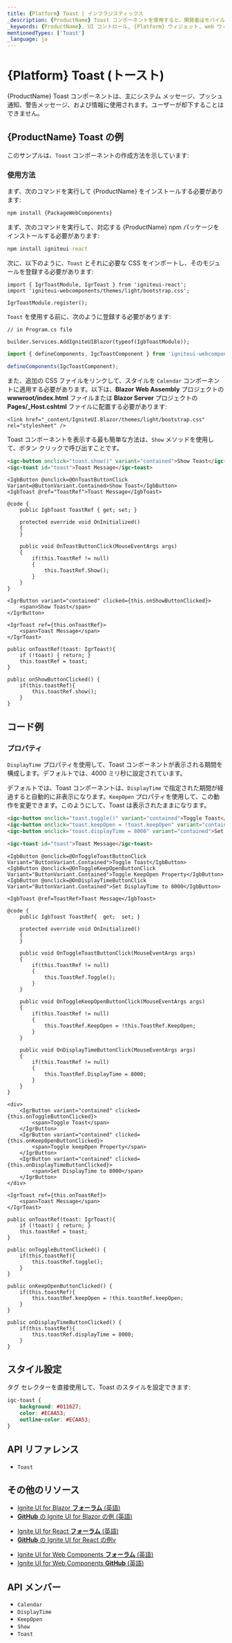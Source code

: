 ```yaml
---
title: {Platform} Toast | インフラジスティックス
_description: {ProductName} Toast コンポーネントを使用すると、開発者はモバイルおよびデスクトップ アプリケーション内に簡潔な 1 行のメッセージを簡単に統合できます。
_keywords: {ProductName}, UI コントロール, {Platform} ウィジェット, web ウィジェット, UI ウィジェット, {Platform}, ネイティブ {Platform} コンポーネント スイート, ネイティブ {Platform} コントロール, ネイティブ {Platform} コンポーネント ライブラリ, {Platform} Toast コンポーネント
mentionedTypes: ['Toast']
_language: ja
---
```


# {Platform} Toast (トースト)

{ProductName} Toast コンポーネントは、主にシステム メッセージ、プッシュ通知、警告メッセージ、および情報に使用されます。ユーザーが却下することはできません。

## {ProductName} Toast の例

このサンプルは、`Toast` コンポーネントの作成方法を示しています:

<code-view style="height: 230px"
           data-demos-base-url="{environment:demosBaseUrl}"
           iframe-src="{environment:demosBaseUrl}/notifications/toast-overview" alt="{Platform} Toast の例"
           github-src="notifications/toast/overview">
</code-view>

<div class="divider--half"></div>

### 使用方法

<!-- WebComponents -->

まず、次のコマンドを実行して {ProductName} をインストールする必要があります:

```cmd
npm install {PackageWebComponents}
```

<!-- end: WebComponents -->

<!-- React -->

まず、次のコマンドを実行して、対応する {ProductName} npm パッケージをインストールする必要があります:

```cmd
npm install igniteui-react
```

次に、以下のように、`Toast` とそれに必要な CSS をインポートし、そのモジュールを登録する必要があります:

```tsx
import { IgrToastModule, IgrToast } from 'igniteui-react';
import 'igniteui-webcomponents/themes/light/bootstrap.css';

IgrToastModule.register();
```

<!-- end: React -->

`Toast` を使用する前に、次のように登録する必要があります:


```razor
// in Program.cs file

builder.Services.AddIgniteUIBlazor(typeof(IgbToastModule));
```

```ts
import { defineComponents, IgcToastComponent } from 'igniteui-webcomponents';

defineComponents(IgcToastComponent);
```

<!-- Blazor -->

また、追加の CSS ファイルをリンクして、スタイルを `Calendar` コンポーネントに適用する必要があります。以下は、**Blazor Web Assembly** プロジェクトの **wwwroot/index.html** ファイルまたは **Blazor Server** プロジェクトの **Pages/_Host.cshtml** ファイルに配置する必要があります:

```razor
<link href="_content/IgniteUI.Blazor/themes/light/bootstrap.css" rel="stylesheet" />
```

<!-- end: Blazor -->

Toast コンポーネントを表示する最も簡単な方法は、`Show` メソッドを使用して、ボタン クリックで呼び出すことです。

```html
<igc-button onclick="toast.show()" variant="contained">Show Toast</igc-button>
<igc-toast id="toast">Toast Message</igc-toast>
```

```razor
<IgbButton @onclick=@OnToastButtonClick Variant=@ButtonVariant.Contained>Show Toast</IgbButton>
<IgbToast @ref="ToastRef">Toast Message</IgbToast>

@code {
    public IgbToast ToastRef { get; set; }

    protected override void OnInitialized()
    {
    }

    public void OnToastButtonClick(MouseEventArgs args)
    {
        if(this.ToastRef != null)
        {
            this.ToastRef.Show();
        }
    }
}
```

```tsx
<IgrButton variant="contained" clicked={this.onShowButtonClicked}>
    <span>Show Toast</span>
</IgrButton>

<IgrToast ref={this.onToastRef}>
    <span>Toast Message</span>
</IgrToast>

public onToastRef(toast: IgrToast){
    if (!toast) { return; }
    this.toastRef = toast;
}

public onShowButtonClicked() {
    if(this.toastRef){
        this.toastRef.show();
    }
}
```

## コード例

### プロパティ

`DisplayTime` プロパティを使用して、Toast コンポーネントが表示される期間を構成します。デフォルトでは、4000 ミリ秒に設定されています。

デフォルトでは、Toast コンポーネントは、`DisplayTime` で指定された期間が経過すると自動的に非表示になります。`KeepOpen` プロパティを使用して、この動作を変更できます。このようにして、Toast は表示されたままになります。

```html
<igc-button onclick="toast.toggle()" variant="contained">Toggle Toast</igc-button>
<igc-button onclick="toast.keepOpen = !toast.keepOpen" variant="contained">Toggle keepOpen property</igc-button>
<igc-button onclick="toast.displayTime = 8000" variant="contained">Set DisplayTime to 8000</igc-button>

<igc-toast id="toast">Toast Message</igc-toast>
```

```razor
<IgbButton @onclick=@OnToggleToastButtonClick Variant="ButtonVariant.Contained">Toggle Toast</IgbButton>
<IgbButton @onclick=@OnToggleKeepOpenButtonClick Variant="ButtonVariant.Contained">Toggle KeepOpen Property</IgbButton>
<IgbButton @onclick=@OnDisplayTimeButtonClick Variant="ButtonVariant.Contained">Set DisplayTime to 8000</IgbButton>

<IgbToast @ref=ToastRef>Toast Message</IgbToast>

@code {
    public IgbToast ToastRef{  get;  set; }

    protected override void OnInitialized()
    {
    }

    public void OnToggleToastButtonClick(MouseEventArgs args)
    {
        if(this.ToastRef != null)
        {
            this.ToastRef.Toggle();
        }
    }

    public void OnToggleKeepOpenButtonClick(MouseEventArgs args)
    {
        if(this.ToastRef != null)
        {
            this.ToastRef.KeepOpen = !this.ToastRef.KeepOpen;
        }
    }

    public void OnDisplayTimeButtonClick(MouseEventArgs args)
    {
        if(this.ToastRef != null)
        {
            this.ToastRef.DisplayTime = 8000;
        }
    }
}
```

```tsx
<div>
    <IgrButton variant="contained" clicked={this.onToggleButtonClicked}>
        <span>Toggle Toast</span>
    </IgrButton>
    <IgrButton variant="contained" clicked={this.onKeepOpenButtonClicked}>
        <span>Toggle keepOpen Property</span>
    </IgrButton>
    <IgrButton variant="contained" clicked={this.onDisplayTimeButtonClicked}>
        <span>Set DisplayTime to 8000</span>
    </IgrButton>
</div>

<IgrToast ref={this.onToastRef}>
    <span>Toast Message</span>
</IgrToast>

public onToastRef(toast: IgrToast){
    if (!toast) { return; }
    this.toastRef = toast;
}

public onToggleButtonClicked() {
    if(this.toastRef){
        this.toastRef.toggle();
    }
}

public onKeepOpenButtonClicked() {
    if(this.toastRef){
        this.toastRef.keepOpen = !this.toastRef.keepOpen;
    }
}

public onDisplayTimeButtonClicked() {
    if(this.toastRef){
        this.toastRef.displayTime = 8000;
    }
}
```

<code-view style="height: 230px"
           data-demos-base-url="{environment:dvDemosBaseUrl}"
           iframe-src="{environment:dvDemosBaseUrl}/notifications/toast-properties"
           alt="{Platform} Toast プロパティの例"
           github-src="notifications/toast/properties">
</code-view>

## スタイル設定

タグ セレクターを直接使用して、Toast のスタイルを設定できます:

```css
igc-toast {
    background: #011627;
    color: #ECAA53;
    outline-color: #ECAA53;
}
```

<code-view style="height: 230px"
           data-demos-base-url="{environment:dvDemosBaseUrl}"
           iframe-src="{environment:dvDemosBaseUrl}/notifications/toast-styling"
           alt="{Platform} Toast スタイル設定の例"
           github-src="notifications/toast/styling">
</code-view>

## API リファレンス

* `Toast`

<div class="divider--half"></div>

## その他のリソース

<!-- Blazor -->

* [Ignite UI for Blazor **フォーラム** (英語)](https://www.infragistics.com/community/forums/f/ignite-ui-for-blazor)
* [**GitHub** の Ignite UI for Blazor の例 (英語)](https://github.com/IgniteUI/igniteui-blazor-examples)

<!-- end: Blazor -->

<!-- React -->

* [Ignite UI for React **フォーラム** (英語)](https://www.infragistics.com/community/forums/f/ignite-ui-for-react)
* [**GitHub** の Ignite UI for React の例v](https://github.com/IgniteUI/igniteui-react-examples)

<!-- end: React -->

<!-- WebComponents -->

* [Ignite UI for Web Components **フォーラム** (英語)](https://www.infragistics.com/community/forums/f/ignite-ui-for-web-components)
* [Ignite UI for Web Components **GitHub** (英語)](https://github.com/IgniteUI/igniteui-webcomponents)

<!-- end: WebComponents -->

## API メンバー

 - `Calendar`
 - `DisplayTime`
 - `KeepOpen`
 - `Show`
 - `Toast`